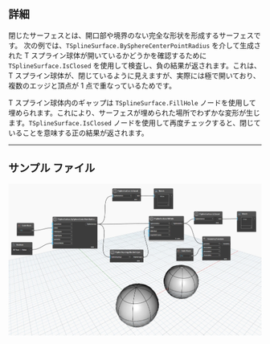 ## 詳細
閉じたサーフェスとは、開口部や境界のない完全な形状を形成するサーフェスです。
次の例では、`TSplineSurface.BySphereCenterPointRadius` を介して生成された T スプライン球体が開いているかどうかを確認するために `TSplineSurface.IsClosed` を使用して検査し、負の結果が返されます。これは、T スプライン球体が、閉じているように見えますが、実際には極で開いており、複数のエッジと頂点が 1 点で重なっているためです。

T スプライン球体内のギャップは `TSplineSurface.FillHole` ノードを使用して埋められます。これにより、サーフェスが埋められた場所でわずかな変形が生じます。`TSplineSurface.IsClosed` ノードを使用して再度チェックすると、閉じていることを意味する正の結果が返されます。
___
## サンプル ファイル

![TSplineSurface.IsClosed](./Autodesk.DesignScript.Geometry.TSpline.TSplineSurface.IsClosed_img.jpg)

